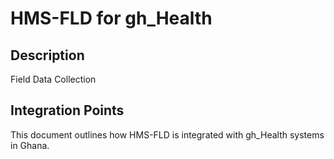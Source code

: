 # HMS-FLD for gh_Health

## Description

Field Data Collection

## Integration Points

This document outlines how HMS-FLD is integrated with gh_Health systems in Ghana.
